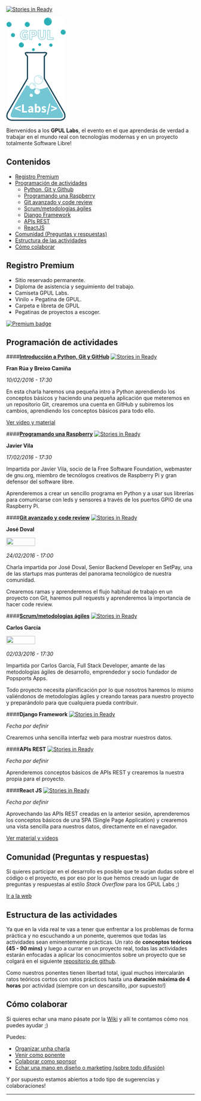 [![Stories in Ready](https://badge.waffle.io/gpul-labs/roadmap.png?label=ready&title=Ready)](https://waffle.io/gpul-labs/roadmap)

<img src="img/logo-labs.png" height="275" width="159" >

Bienvenidos a los **GPUL Labs**, el evento en el que aprenderás de verdad a trabajar en el mundo real con tecnologías modernas y en un proyecto totalmente Software Libre!

## Contenidos
* [Registro Premium](#premium)
* [Programación de actividades](#actividades)
  * [Python, Git y Github](#semana0)
  * [Programando una Raspberry](#semana1)
  * [Git avanzado y code review](#semana2)
  * [Scrum/metodologías ágiles](#semana3)
  * [Django Framework](#semana4)
  * [APIs REST](#semana5)
  * [ReactJS](#semana6)
* [Comunidad (Preguntas y respuestas)](#comunidad)
* [Estructura de las actividades](#estructura)
* [Cómo colaborar](#colaborar)

## <a name="premium">Registro Premium</a>
- Sitio reservado permanente.
- Diploma de asistencia y seguimiento del trabajo.
- Camiseta GPUL Labs.
- Vinilo + Pegatina de GPUL.
- Carpeta e libreta de GPUL
- Pegatinas de proyectos a escoger.

[![Premium badge](https://img.shields.io/badge/-Ser%20Premium-blue.svg?link=https://img.shields.io/badge/-Ser%20Premium-blue.svg)](https://www.gpul.org/indico/conferenceDisplay.py?confId=27)

## <a name="actividades">Programación de actividades</a>

####<a name="semana0">**[Introducción a Python, Git y GitHub](https://www.gpul.org/indico/conferenceDisplay.py?confId=28)**</a>
[![Stories in Ready](https://img.shields.io/badge/status-confirmada-green.svg)]()

**Fran Rúa y Breixo Camiña**

*10/02/2016 - 17:30*

En esta charla haremos una pequeña intro a Python aprendiendo los conceptos básicos y haciendo una pequeña aplicación que meteremos en un repositorio Git, crearemos una cuenta en GitHub y subiremos los cambios, aprendiendo los conceptos básicos para todo ello.

[Ver video y material](https://github.com/gpul-labs/roadmap/wiki/Material-de-actividades)

####<a name="semana1">**[Programando una Raspberry](https://www.gpul.org/indico/conferenceDisplay.py?confId=29)**</a>
[![Stories in Ready](https://img.shields.io/badge/status-confirmada-green.svg)]()

**Javier Vila**

*17/02/2016 - 17:30*

Impartida por Javier Vila, socio de la Free Software Foundation, webmaster de gnu.org, miembro de tecnólogos creativos de Raspberry Pi y gran defensor del software libre.

Aprenderemos a crear un sencillo programa en Python y a usar sus librerías para comunicarse con leds y sensores a través de los puertos GPIO de una Raspberry Pi.

####<a name="semana2">**[Git avanzado y code review](https://www.gpul.org/indico/conferenceDisplay.py?confId=30)**</a>
[![Stories in Ready](https://img.shields.io/badge/status-confirmada-green.svg)]()

**José Doval**

<img src="https://raw.githubusercontent.com/gpul-labs/roadmap/master/img/partners/setpay.png" width="77px" height="22px" />

*24/02/2016 - 17:00*

Charla impartida por José Doval, Senior Backend Developer en SetPay, una de las startups mas punteras del panorama tecnológico de nuestra comunidad.

Crearemos ramas y aprenderemos el flujo habitual de trabajo en un proyecto con Git, haremos pull requests y aprenderemos la importancia de hacer code review.

####<a name="semana3">**[Scrum/metodologías ágiles](https://www.gpul.org/indico/conferenceDisplay.py?confId=31)**</a>
[![Stories in Ready](https://img.shields.io/badge/status-confirmada-green.svg)]()

**Carlos García**

<img src="https://raw.githubusercontent.com/gpul-labs/roadmap/master/img/partners/agilegalicia.jpg" width="77px" height="22px" />


*02/03/2016 - 17:30*

Impartida por Carlos García, Full Stack Developer, amante de las metodologías ágiles de desarrollo, emprendedor y socio fundador de Popsports Apps.


Todo proyecto necesita planificación por lo que nosotros haremos lo mismo valiéndonos de metodologías ágiles y creando tareas para nuestro proyecto y preparándolo para que cualquiera pueda contribuir.

####<a name="semana4">**Django Framework**</a>
[![Stories in Ready](https://img.shields.io/badge/status-sin%20ponente-red.svg)]()

*Fecha por definir*

Crearemos unha sencilla interfaz web para mostrar nuestros datos.

####<a name="semana5">**APIs REST**</a>
[![Stories in Ready](https://img.shields.io/badge/status-pendiente%20de%20ponente-yellow.svg)]()

*Fecha por definir*

Aprenderemos conceptos básicos de APIs REST y crearemos la nuestra propia para el proyecto.

####<a name="semana6">**React JS**</a>
[![Stories in Ready](https://img.shields.io/badge/status-pendiente%20de%20ponente-yellow.svg)]()

*Fecha por definir*

Aprovechando las APIs REST creadas en la anterior sesión, aprenderemos los conceptos básicos de una SPA (Single Page Application) y crearemos una vista sencilla para nuestros datos, directamente en el navegador.


[Ver material y videos](https://github.com/gpul-labs/roadmap/wiki/Material-de-actividades)

## <a name="comunidad">Comunidad (Preguntas y respuestas)</a>
Si quieres participar en el desarrollo es posible que te surjan dudas sobre el código o el proyecto, es por eso por lo que hemos creado un lugar de preguntas y respuestas al estilo *Stack Overflow* para los GPUL Labs ;)

[Ir a la web](https://forums.gpul.org/)

## <a name="estructura">Estructura de las actividades</a>
Ya que en la vida real te vas a tener que enfrentar a los problemas de forma práctica y no escuchando a un ponente, queremos que todas las actividades sean eminentemente prácticas.
Un rato de **conceptos teóricos (45 - 90 mins)** y luego a currar en un proyecto real, todas las actividades estarán enfocadas a aplicar los conocimientos sobre un proyecto que se colgará en el siguiente [repositorio de github](https://github.com/gpul-labs). 

Como nuestros ponentes tienen libertad total, igual muchos intercalarán ratos teóricos cortos con ratos prácticos hasta una **duración máxima de 4 horas** por actividad (siempre con un descansillo, ¡por supuesto!)

## <a name="colaborar">Cómo colaborar</a>
Si quieres echar una mano pásate por la [Wiki](https://github.com/gpul-labs/roadmap/wiki) y allí te contamos cómo nos puedes ayudar ;)

Puedes:
- [Organizar unha charla](https://github.com/gpul-labs/roadmap/wiki/Organizar-una-charla)
- [Venir como ponente](https://github.com/gpul-labs/roadmap/wiki/Venir-como-ponente)
- [Colaborar como sponsor](https://github.com/gpul-labs/roadmap/wiki/Ser-sponsor)
- [Echar una mano en diseño o marketing (sobre todo difusión)](https://github.com/gpul-labs/roadmap/wiki/Dise%C3%B1o-y-marketing)

Y por supuesto estamos abiertos a todo tipo de sugerencias y colaboraciones!

----------

